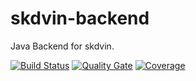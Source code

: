 # skdvin-backend
Java Backend for skdvin.


[![Build Status](https://travis-ci.org/skyYaga/skdvin-backend.svg?branch=master)](https://travis-ci.org/skyYaga/skdvin-backend)
[![Quality Gate](https://sonarcloud.io/api/project_badges/measure?project=in.skdv%3Askdvin-backend&metric=alert_status)](https://sonarcloud.io/dashboard/index/in.skdv:skdvin-backend)
[![Coverage](https://sonarcloud.io/api/project_badges/measure?project=in.skdv%3Askdvin-backend&metric=coverage)](https://sonarcloud.io/dashboard/index/in.skdv:skdvin-backend)
